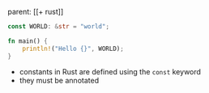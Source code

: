 parent: [[+ rust]]

```rust
const WORLD: &str = "world";

fn main() {
    println!("Hello {}", WORLD);
}
```

- constants in Rust are defined using the `const` keyword
- they must be annotated
